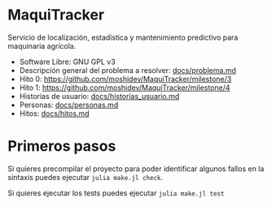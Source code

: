 # MaquiTracker

Servicio de localización, estadística y mantenimiento predictivo para maquinaria agrícola.

* Software Libre: GNU GPL v3
* Descripción general del problema a resolver: [docs/problema.md](docs/problema.md)
* Hito 0: https://github.com/moshidev/MaquiTracker/milestone/3
* Hito 1: https://github.com/moshidev/MaquiTracker/milestone/4
* Historias de usuario: [docs/historias_usuario.md](docs/historias_usuario.md)
* Personas: [docs/personas.md](docs/personas.md)
* Hitos: [docs/hitos.md](docs/hitos.md)

# Primeros pasos

Si quieres precompilar el proyecto para poder identificar algunos fallos en la sintaxis
puedes ejecutar `julia make.jl check`.

Si quieres ejecutar los tests puedes ejecutar `julia make.jl test`
